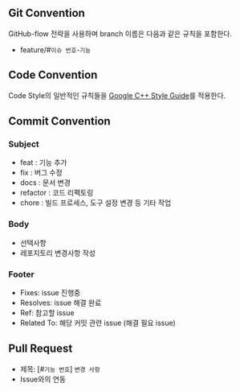 ## Git Convention
GitHub-flow 전략을 사용하며 branch 이름은 다음과 같은 규칙을 포함한다.
- feature/#`이슈 번호`-`기능`

## Code Convention
Code Style의 일반적인 규칙들을 [Google C++ Style Guide](https://google.github.io/styleguide/cppguide.html)를 적용한다.

## Commit Convention
### Subject
- feat : 기능 추가
- fix : 버그 수정
- docs : 문서 변경
- refactor : 코드 리펙토링
- chore : 빌드 프로세스, 도구 설정 변경 등 기타 작업

### Body
- 선택사항
- 레포지토리 변경사항 작성

### Footer
- Fixes: issue 진행중
- Resolves: issue 해결 완료
- Ref: 참고할 issue
- Related To: 해당 커밋 관련 issue (해결 필요 issue)

## Pull Request
- 제목: [#`기능 번호`] `변경 사항`
- Issue와의 연동